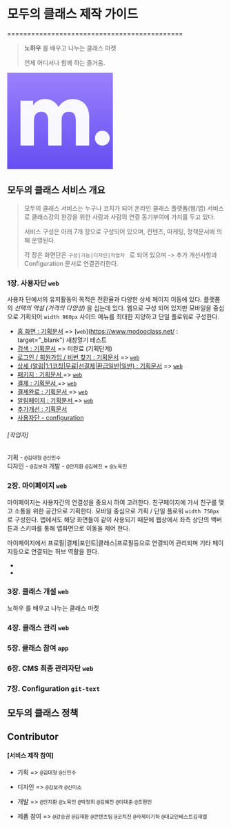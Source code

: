 # 모두의 클래스 제작 가이드

============================================



> **노하우** 를 배우고 나누는 클래스 마켓
>
> 언제 어디서나 함께 하는 즐거움. 



![width:5px;](assets/image/logo1024.png)

 

## 모두의 클래스 서비스 개요

>  모두의 클래스 서비스는 누구나 코치가 되어 온라인 클래스 플랫폼(웹/앱) 서비스로 클래스강의 완강을 위한 사람과 사람의 연결 동기부여에 가치를 두고 있다. 
>
>  서비스 구성은 아래 7개 장으로 구성되어 있으며, 
>  컨텐츠, 마케팅, 정책문서에 의해 운영된다. 
>
>  각 장은 화면단은 `구성|기능|디자인|작업자 `  로  되어 있으며
>  -> 추가 개선사항과  Configuration 문서로 연결관리한다. 



### 1장. 사용자단  `web`

사용자 단에서의 유저활동의 목적은 전환율과 다양한 상세 페이지 이동에 있다. 플랫폼의 *선택의 역설 (가격의 다양성)* 을 심는데 있다.  웹으로 구성 되어 있지만 모바일을 중심으로 기획되어 `width 960px` 사이드 메뉴를 최대한 지양하고 단일 플로워로 구성한다. 

- [홈 화면 : 기획문서](service/ch1_home)  => [`web`](https://www.modooclass.net/ : target="_blank") 새창열기 테스트
- [검색 : 기획문서](service/ch1_home/search) => 미완료 (기획단계)
- [로그인 / 회원가입 / 비번 찾기 : 기획문서](service/ch1_home/login)   =>   [`web`](https://www.modooclass.net/modoo/login)
- [상세 (알림|1:1코칭|무료|선결제|환급일반|일반) : 기획문서](service/ch1_home/detail)   =>  [`web`](https://www.modooclass.net/class/classDetail/483)
- [패키지 : 기획문서 ](service/ch1_home/package)   =>  [`web`](https://www.modooclass.net/class/pay/package/488)
- [결제 : 기획문서 ](service/ch1_home/pay)   =>  [`web`](https://www.modooclass.net/class/pay/payinfo/488/214)
- [결제완료 : 기획문서 ](service/ch1_home/pay/confirm)   =>   [`web`](https://www.modooclass.net/class/group/436)
- [알림페이지 : 기획문서 ](service/ch1_home/pay/alram)   =>  [`web`](https://www.modooclass.net/class/confirm/alarm/646/member/140019?token=eyJ0eXAiOiJKV1QiLCJhbGciOiJIUzI1NiJ9.eyJpc3MiOiJodHRwczpcL1wvYXBpLmVuZml0Lm5ldFwvYXBpXC92M1wvb3BlbmNhbGxcLzY0NiIsImlhdCI6MTU2MjcxNDczNSwiZXhwIjoxNTYzOTI0MzM1LCJuYmYiOjE1NjI3MTQ3MzUsImp0aSI6IlY4cUZlNVdUZVppbk9YYzYiLCJzdWIiOjE0MDAxOSwicHJ2IjoiOTYyYTE0ZDQ4YzQyOWUzYTZhYWIzNjEwYzAzNTJiZmJiNDVlZmM1OCJ9.42H7yjucquFfqHzDn5Xoo_Rf9qqEs16Oa50c3iO0T-g)
- [추가개선 : 기획문서 ](service/ch1_home/upgrade)
- [사용자단 - configuration ](service/ch7_configuration/home)

###### [작업자]

기획 - `@김대형` `@신민수`  
디자인 - `@김보라` 
개발 - `@안지환` `@김혜진`  + `@노육민`



### 2장. 마이페이지  `web` 

마이페이지는 사용자간의 연결성을 중요시 하여 고려한다. 친구페이지에 가서 친구를 맺고 소통을 위한 공간으로 기획한다.  모바일 중심으로 기획 / 단일 플로워  `width 750px` 로 구성한다. 앱에서도 해당 화면들이 같이 사용되기 때문에 웹상에서 좌측 상단의 백버튼과 스키마를 통해 앱화면으로 이동을 제어 한다.  

마이페이지에서 프로필|결제|포인트|클래스|프로필등으로 연결되어 관리되며 기타 페이지등으로 연결되는 허브 역활을 한다.  

- 

- 

  



### 3장. 클래스 개설  `web`

노하우 를 배우고 나누는 클래스 마켓



### 4장. 클래스 관리  `web`





### 5장. 클래스 참여  `app`





 ### 6장. CMS 최종 관리자단  `web`





### 7장. Configuration  `git-text`





## **모두의 클래스 정책**





##  Contributor 

#### [서비스 제작 참여]

- 기획 => `@김대형` `@신민수`

- 디자인 => `@김보라` `@신미소`

- 개발 => `@안지환` `@노육민` `@박정희` `@김혜진` `@이대준` `@조현민`

- 제품 참여 => `@강승권` `@김재환` `@콘텐츠팀` `@코치진` `@사제이기하` `@대교인베스트김재엽`

  